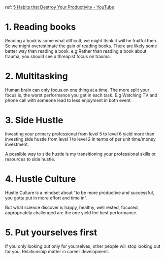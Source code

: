 ref: [5 Habits that Destroy Your Productivity - YouTube](https://www.youtube.com/watch?v=Pa51EGS7Hnc&t=645s&ab_channel=HealthyGamerGG)

# 1. Reading books
Reading a book is some what difficult, we might think it will he fruitful then. So we might overestimate the gain of reading books. There are likely some better way than reading a book. e.g Rather than reading a book about trauma, you should see a threapist focus on trauma.

# 2. Multitasking
Human brain can only focus on one thing at a time. The more split your focus is, the worst performance you get in each task. E.g Watching TV and phone call with someone lead to less enjoyment in both event.

# 3. Side Hustle
Investing your primary professional from level 5 to level 6 yield more than investing side hustle from level 1 to level 2 in terms of per unit time/money investment.

A possible way to side hustle is my transitioning your professional skills or resources to side hustle.

# 4. Hustle Culture
Hustle Culture is a mindset about "to be more productive and successful, you gotta put in more effort and time in". 

But what science discover is happy, healthy, well rested, focused, appropriately challenged are the one yield the best performance.

# 5. Put yourselves first
If you only looking out only for yourselves, other people will stop looking out for you. Relationship matter in career development.
